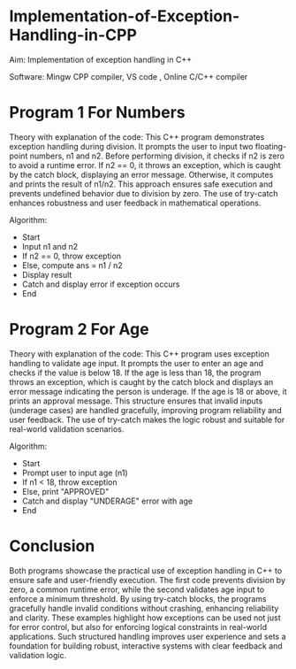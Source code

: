# Implementation-of-Exception-Handling-in-CPP

Aim: Implementation of exception handling in C++

Software: Mingw CPP compiler, VS code , Online C/C++ compiler

# Program 1 For Numbers
Theory with explanation of the code:
This C++ program demonstrates exception handling during division. It prompts the user to input two floating-point numbers, n1 and n2. Before performing division, it checks if n2 is zero to avoid a runtime error. If n2 == 0, it throws an exception, which is caught by the catch block, displaying an error message. Otherwise, it computes and prints the result of n1/n2. This approach ensures safe execution and prevents undefined behavior due to division by zero. The use of try-catch enhances robustness and user feedback in mathematical operations.

Algorithm:
- Start
- Input n1 and n2
- If n2 == 0, throw exception
- Else, compute ans = n1 / n2
- Display result
- Catch and display error if exception occurs
- End


# Program 2 For Age
Theory with explanation of the code:
This C++ program uses exception handling to validate age input. It prompts the user to enter an age and checks if the value is below 18. If the age is less than 18, the program throws an exception, which is caught by the catch block and displays an error message indicating the person is underage. If the age is 18 or above, it prints an approval message. This structure ensures that invalid inputs (underage cases) are handled gracefully, improving program reliability and user feedback. The use of try-catch makes the logic robust and suitable for real-world validation scenarios.

Algorithm:
- Start
- Prompt user to input age (n1)
- If n1 < 18, throw exception
- Else, print "APPROVED"
- Catch and display "UNDERAGE" error with age
- End

# Conclusion
Both programs showcase the practical use of exception handling in C++ to ensure safe and user-friendly execution. The first code prevents division by zero, a common runtime error, while the second validates age input to enforce a minimum threshold. By using try-catch blocks, the programs gracefully handle invalid conditions without crashing, enhancing reliability and clarity. These examples highlight how exceptions can be used not just for error control, but also for enforcing logical constraints in real-world applications. Such structured handling improves user experience and sets a foundation for building robust, interactive systems with clear feedback and validation logic.
